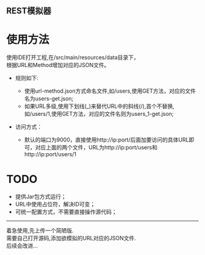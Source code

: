 REST模拟器
----

# 使用方法
使用IDE打开工程,在/src/main/resources/data目录下，  
根据URL和Method增加对应的JSON文件。

* 规则如下:
    * 使用url-method.json方式命名文件,如/users,使用GET方法，对应的文件名为users-get.json;
    * 如果URL多级,使用下划线(_)来替代URL中的斜线(/),首个不替换,如/users/1,使用GET方法，对应的文件名则为users_1-get.json;

* 访问方式：
    * 默认的端口为9000，直接使用http://ip:port/后面加要访问的具体URL即可，对应上面的两个文件，URL为http://ip:port/users和http://ip:port/users/1
    
# TODO
* 提供Jar包方式运行；
* URL中使用占位符，解决ID可变；
* 可统一配置方式，不需要直接操作源代码；

----
着急使用,先上传一个简陋版.  
需要自己打开源码,添加欲模拟的URL对应的JSON文件.  
后续会改进...

